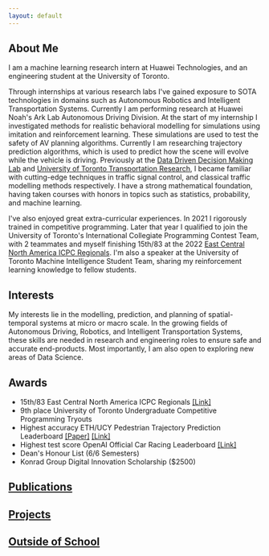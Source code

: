 ```yaml
---
layout: default
---
```

## About Me
I am a machine learning research intern at Huawei Technologies, and an engineering student at the University of Toronto.  

Through internships at various research labs I've gained exposure to SOTA technologies in domains such as Autonomous Robotics and Intelligent Transportation Systems. Currently I am performing research at Huawei Noah's Ark Lab Autonomous Driving Division. At the start of my internship I investigated methods for realistic behavioral modelling for simulations using imitation and reinforcement learning. These simulations are used to test the safety of AV planning algorithms. Currently I am researching trajectory prediction algorithms, which is used to predict how the scene will evolve while the vehicle is driving. Previously at the [Data Driven Decision Making Lab](https://d3m.mie.utoronto.ca) and [University of Toronto Transportation Research](https://uttri.utoronto.ca/), I became familiar with cutting-edge techniques in traffic signal control, and classical traffic modelling methods respectively. I have a strong mathematical foundation, having taken courses with honors in topics such as statistics, probability, and machine learning.


I've also enjoyed great extra-curricular experiences. In 2021 I rigorously trained in competitive programming. Later that year I qualified to join the University of Toronto's International Collegiate Programming Contest Team, with 2 teammates and myself finishing 15th/83 at the 2022 [East Central North America ICPC Regionals](https://icpc.global/). I'm also a speaker at the University of Toronto Machine Intelligence Student Team, sharing my reinforcement learning knowledge to fellow students.


## Interests
My interests lie in the modelling, prediction, and planning of spatial-temporal systems at micro or macro scale. In the growing fields of Autonomous Driving, Robotics, and Intelligent Transportation Systems, these skills are needed in research and engineering roles to ensure safe and accurate end-products. Most importantly, I am also open to exploring new areas of Data Science.


## Awards
- 15th/83 East Central North America ICPC Regionals [[Link]](https://icpc.global/regionals/finder/East-Central-NA-2022/standings)
- 9th place University of Toronto Undergraduate Competitive Programming Tryouts
- Highest accuracy ETH/UCY Pedestrian Trajectory Prediction Leaderboard [[Paper]](https://arxiv.org/abs/2402.08698) [[Link]](https://paperswithcode.com/sota/trajectory-prediction-on-ethucy)
- Highest test score OpenAI Official Car Racing Leaderboard [[Link]](https://github.com/openai/gym/wiki/Leaderboard)
- Dean's Honour List (6/6 Semesters) 
- Konrad Group Digital Innovation Scholarship ($2500)

## [Publications](./publications.html)

## [Projects](./projects.html)

## [Outside of School](https://ceudan.github.io/Ceudan_Reads.github.io/)

&nbsp;

&nbsp;

